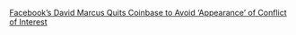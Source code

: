 [Facebook’s David Marcus Quits Coinbase to Avoid ‘Appearance’ of Conflict of Interest](https://cointelegraph.com/news/facebooks-david-marcus-quits-coinbase-to-avoid-appearance-of-conflict-of-interest)